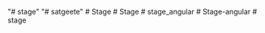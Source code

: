 "# stage" 
"# satgeete" 
#   S t a g e  
 #   S t a g e  
 #   s t a g e _ a n g u l a r  
 #   S t a g e - a n g u l a r  
 #   s t a g e  
 